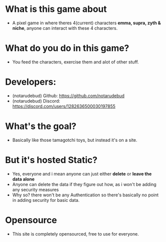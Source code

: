 # What is this game about
- A pixel game in where theres 4(current) characters __emma, supra, zyth & niche__, anyone can interact with these 4 characters.

# What do you do in this game?
- You feed the characters, exercise them and alot of other stuff.

# Developers:
- (notarudebud) Github: https://github.com/notarudebud
- (notarudebud) Discord: https://discord.com/users/1282636500030197855

# What's the goal?
- Basically like those tamagotchi toys, but instead it's on a site.

# But it's hosted Static?
- Yes, everyone and i mean anyone can just either __delete__ or __leave the data alone__
- Anyone can delete the data if they figure out how, as i won't be adding any security measures
- Why so? there won't be any Authentication so there's basically no point in adding security for basic data.

# Opensource
- This site is completely opensourced, free to use for everyone. 
